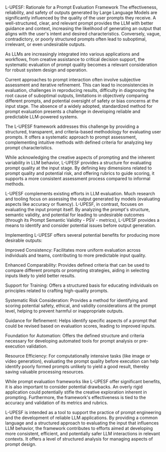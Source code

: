 L-UPESF: Rationale for a Prompt Evaluation Framework
The effectiveness, reliability, and safety of outputs generated by Large Language Models are significantly influenced by the quality of the user prompts they receive. A well-structured, clear, and relevant prompt provides the LLM with better guidance and context, increasing the likelihood of generating an output that aligns with the user's intent and desired characteristics. Conversely, vague, contradictory, or poorly structured prompts often lead to suboptimal, irrelevant, or even undesirable outputs.

As LLMs are increasingly integrated into various applications and workflows, from creative assistance to critical decision support, the systematic evaluation of prompt quality becomes a relevant consideration for robust system design and operation.

Current approaches to prompt interaction often involve subjective assessment and iterative refinement. This can lead to inconsistencies in evaluation, challenges in reproducing results, difficulty in diagnosing the root cause of suboptimal outputs, limitations in objectively comparing different prompts, and potential oversight of safety or bias concerns at the input stage. The absence of a widely adopted, standardized method for prompt evaluation presents a challenge in developing reliable and predictable LLM-powered systems.

The L-UPESF framework addresses this challenge by providing a structured, transparent, and criteria-based methodology for evaluating user prompts. It offers a systematic approach to prompt assessment, complementing intuitive methods with defined criteria for analyzing key prompt characteristics.

While acknowledging the creative aspects of prompting and the inherent variability in LLM behavior, L-UPESF provides a structure for evaluating prompt quality at the input stage. By defining key dimensions related to prompt quality and potential risk, and offering rubrics to guide scoring, it supports a more consistent assessment process compared to informal methods.

L-UPESF complements existing efforts in LLM evaluation. Much research and tooling focus on assessing the output generated by models (evaluating aspects like accuracy or fluency). L-UPESF, in contrast, focuses on evaluating the input prompt itself. By analyzing the prompt's structure, semantic validity, and potential for leading to undesirable outcomes (through its Prompt Semantic Validity - PSV - metrics), L-UPESF provides a means to identify and consider potential issues before output generation.

Implementing L-UPESF offers several potential benefits for producing more desirable outputs:

Improved Consistency: Facilitates more uniform evaluation across individuals and teams, contributing to more predictable input quality.

Enhanced Comparability: Provides defined criteria that can be used to compare different prompts or prompting strategies, aiding in selecting inputs likely to yield better results.

Support for Training: Offers a structured basis for educating individuals on principles related to crafting high-quality prompts.

Systematic Risk Consideration: Provides a method for identifying and scoring potential safety, ethical, and validity considerations at the prompt level, helping to prevent harmful or inappropriate outputs.

Guidance for Refinement: Helps identify specific aspects of a prompt that could be revised based on evaluation scores, leading to improved inputs.

Foundation for Automation: Offers the defined structure and criteria necessary for developing automated tools for prompt analysis or pre-execution validation.

Resource Efficiency: For computationally intensive tasks (like image or video generation), evaluating the prompt quality before execution can help identify poorly formed prompts unlikely to yield a good result, thereby saving valuable processing resources.

While prompt evaluation frameworks like L-UPESF offer significant benefits, it is also important to consider potential drawbacks. An overly rigid application could potentially stifle the creative exploration inherent in prompting. Furthermore, the framework's effectiveness is tied to the accuracy and validation of its metrics and rubrics.

L-UPESF is intended as a tool to support the practice of prompt engineering and the development of reliable LLM applications. By providing a common language and a structured approach to evaluating the input that influences LLM behavior, the framework contributes to efforts aimed at developing more consistent, efficient, and potentially safer LLM interactions in relevant contexts. It offers a level of structured analysis for managing aspects of prompt design.